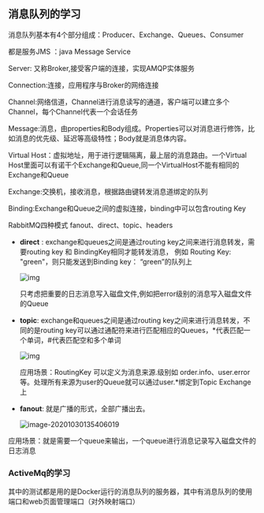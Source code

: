 ## 消息队列的学习

消息队列基本有4个部分组成：Producer、Exchange、Queues、Consumer

都是服务JMS ：java Message Service 

Server: 又称Broker,接受客户端的连接，实现AMQP实体服务

Connection:连接，应用程序与Broker的网络连接

Channel:网络信道，Channel进行消息读写的通道，客户端可以建立多个Channel，每个Channel代表一个会话任务

Message:消息，由properties和Body组成。Properties可以对消息进行修饰，比如消息的优先级、延迟等高级特性；Body就是消息体内容。

Virtual Host：虚拟地址，用于进行逻辑隔离，最上层的消息路由。一个Virtual Host里面可以有诺干个Exchange和Queue,同一个VirtualHost不能有相同的Exchange和Queue

Exchange:交换机，接收消息，根据路由键转发消息道绑定的队列

Binding:Exchange和Queue之间的虚拟连接，binding中可以包含routing Key

RabbitMQ四种模式 fanout、direct、topic、headers

+ **direct** : exchange和queues之间是通过routing key之间来进行消息转发，需要routing key 和 BindingKey相同才能转发消息， 例如 Routing Key: "green"，则只能发送到Binding key： “green”的队列上

  ![img](https://pic2.zhimg.com/80/v2-c439643980a67bade215dc99a694c69d_720w.jpg)

  只考虑把重要的日志消息写入磁盘文件,例如把error级别的消息写入磁盘文件的Queue

+ **topic**: exchange和queues之间是通过routing key之间来进行消息转发，不同的是routing key可以通过通配符来进行匹配相应的Queues，*代表匹配一个单词，#代表匹配空和多个单词

  ![img](https://pic4.zhimg.com/80/v2-c735dc7d3e0ea74acc7f933abeaa40b7_720w.jpg)

  应用场景：RoutingKey 可以定义为消息来源.级别如 order.info、user.error等。处理所有来源为user的Queue就可以通过user.*绑定到Topic Exchange上

+ **fanout**: 就是广播的形式，全部广播出去。

  ![image-20201030135406019](C:\Users\Think\AppData\Roaming\Typora\typora-user-images\image-20201030135406019.png)

应用场景：就是需要一个queue来输出，一个queue进行消息记录写入磁盘文件的日志消息



### ActiveMq的学习





其中的测试都是用的是Docker运行的消息队列的服务器，其中有消息队列的使用端口和web页面管理端口（对外映射端口）

